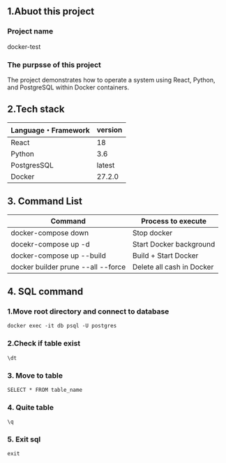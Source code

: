 ## 1.Abuot this project

### Project name

docker-test

### The purpsse of this project

The project demonstrates how to operate a system using React, Python, and PostgreSQL within Docker containers.

## 2.Tech stack

| Language・Framework |  version |
| -------------------- | ---------- |
| React                | 18         |
| Python               | 3.6       |
| PostgresSQL          | latest     |
| Docker               | 27.2.0     |

## 3. Command List

| Command                               |    Process to execute         |
| --------------------------------------| ------------------------------|
| docker-compose down                   | Stop docker                   |
| docekr-compose up -d                  | Start Docker background       |
| docker-compose up --build             | Build + Start Docker          |
| docker builder prune --all --force    | Delete all cash in Docker     |

## 4. SQL command

### 1.Move root directory and connect to database
```
docker exec -it db psql -U postgres 
```

### 2.Check if table exist
```
\dt
```

### 3. Move to table
```
SELECT * FROM table_name
```

### 4. Quite table
```
\q
```

### 5. Exit sql
```
exit
```